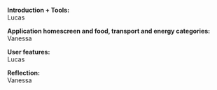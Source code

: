 **Introduction + Tools:**
<br>Lucas</br>

**Application homescreen and food, transport and energy categories:**
<br>Vanessa</br>

**User features:**
<br>Lucas</br>

**Reflection:**
<br>Vanessa</br>